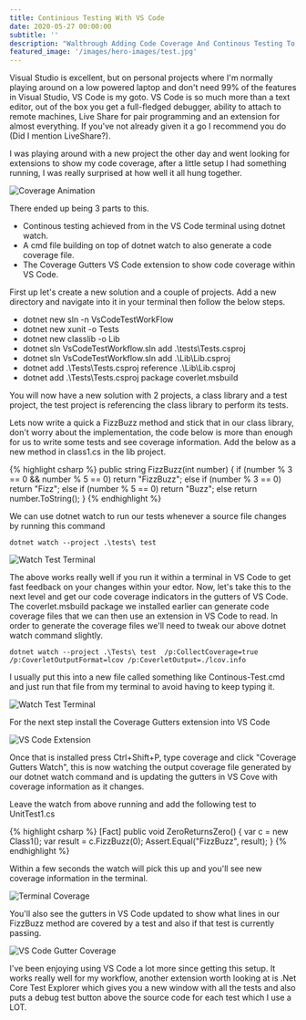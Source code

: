 ```yaml
---
title: Continious Testing With VS Code
date: 2020-05-27 00:00:00
subtitle: ''
description: "Walthrough Adding Code Coverage And Continous Testing To VS Code"
featured_image: '/images/hero-images/test.jpg'
---
```

Visual Studio is excellent, but on personal projects where I'm normally playing around on a low powered laptop and don't need 99% of the features in Visual Studio, VS Code is my goto. VS Code is so much more than a text editor, out of the box you get a full-fledged debugger, ability to attach to remote machines, Live Share for pair programming and an extension for almost everything. If you've not already given it a go I recommend you do (Did I mention LiveShare?).

I was playing around with a new project the other day and went looking for extensions to show my code coverage, after a little setup I had something running,  I was really surprised at how well it all hung together.

![Coverage Animation]({{site.url}}//images/posts/vscode-coverage/CoveragePassingTest.gif) 

There ended up being 3 parts to this. 

* Continous testing achieved from in the VS Code terminal using dotnet watch.
* A cmd file building on top of dotnet watch to also generate a code coverage file.
* The Coverage Gutters VS Code extension to show code coverage within VS Code.

First up let's create a new solution and a couple of projects. Add a new directory and navigate into it in your terminal then follow the below steps.

* dotnet new sln -n VsCodeTestWorkFlow
* dotnet new xunit -o Tests
* dotnet new classlib -o Lib
* dotnet sln VsCodeTestWorkflow.sln add .\tests\Tests.csproj
* dotnet sln VsCodeTestWorkflow.sln add .\Lib\Lib.csproj
* dotnet add .\Tests\Tests.csproj reference .\Lib\Lib.csproj
* dotnet add .\Tests\Tests.csproj package coverlet.msbuild

You will now have a new solution with 2 projects, a class library and a test project, the test project is referencing the class library to perform its tests.

Lets now write a quick a FizzBuzz method and stick that in our class library, don't worry about the implementation, the code below is more than enough for us to write some tests and see coverage information. Add the below as a new method in class1.cs in the lib project.

{% highlight csharp %}
public string FizzBuzz(int number)
{
    if (number % 3 == 0 && number % 5 == 0)
        return "FizzBuzz";
    else if (number % 3 == 0)
        return "Fizz";
    else if (number % 5 == 0)
        return "Buzz";
    else
        return number.ToString();
}
{% endhighlight %}

We can use dotnet watch to run our tests whenever a source file changes by running this command

`dotnet watch --project .\tests\ test`

![Watch Test Terminal]({{site.url}}//images/posts/vscode-coverage/WatchTest.PNG) 

The above works really well if you run it within a terminal in VS Code to get fast feedback on your changes within your edtor. Now, let's take this to the next level and get our code coverage indicators in the gutters of VS Code. The coverlet.msbuild package we installed earlier can generate code coverage files that we can then use an extension in VS Code to read. In order to generate the coverage files we'll need to tweak our above dotnet watch command slightly.

`dotnet watch --project .\Tests\ test  /p:CollectCoverage=true /p:CoverletOutputFormat=lcov /p:CoverletOutput=./lcov.info`

I usually put this into a new file called something like Continous-Test.cmd and just run that file from my terminal to avoid having to keep typing it.

![Watch Test Terminal]({{site.url}}//images/posts/vscode-coverage/WatchCmd.PNG) 

For the next step install the Coverage Gutters extension into VS Code

![VS Code Extension]({{site.url}}//images/posts/vscode-coverage/Extension.PNG) 

Once that is installed press Ctrl+Shift+P, type coverage and click "Coverage Gutters Watch", this is now watching the output coverage file generated by our dotnet watch command and is updating the gutters in VS Cove with coverage information as it changes.

Leave the watch from above running and add the following test to UnitTest1.cs

{% highlight csharp %}
[Fact]
public void ZeroReturnsZero()
{
    var c = new Class1();
    var result = c.FizzBuzz(0);
    Assert.Equal("FizzBuzz", result);
}
{% endhighlight %}

Within a few seconds the watch will pick this up and you'll see new coverage information in the terminal.

![Terminal Coverage]({{site.url}}//images/posts/vscode-coverage/FirstTestTerminalCoverage.PNG) 

You'll also see the gutters in VS Code updated to show what lines in our FizzBuzz method are covered by a test and also if that test is currently passing.

![VS Code Gutter Coverage]({{site.url}}//images/posts/vscode-coverage/Gutters.PNG) 

I've been enjoying using VS Code a lot more since getting this setup. It works really well for my workflow, another extension worth looking at is .Net Core Test Explorer which gives you a new window with all the tests and also puts a debug test button above the source code for each test which I use a LOT.
